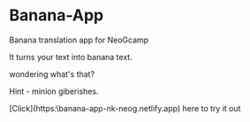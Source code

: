 # Banana-App
Banana translation app for NeoGcamp

It turns your text into banana text.

wondering what's that?

Hint - minion giberishes.



[Click](https:\\banana-app-nk-neog.netlify.app\) here to try it out
